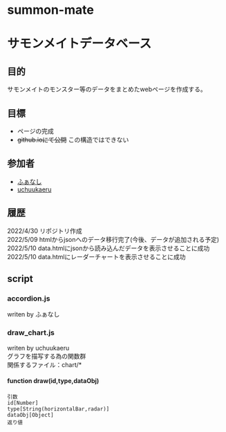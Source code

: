 # summon-mate
# サモンメイトデータベース

## 目的
サモンメイトのモンスター等のデータをまとめたwebページを作成する。

## 目標
* ページの完成
* ~~github.ioにて公開~~ この構造ではできない

## 参加者
* [ふぁなし](https://twitter.com/FanaticSeeker)
* [uchuukaeru](https://twitter.com/uchuukaeru)

## 履歴
2022/4/30 リポジトリ作成<br>
2022/5/09 htmlからjsonへのデータ移行完了(今後、データが追加される予定)<br>
2022/5/10 data.htmlにjsonから読み込んだデータを表示させることに成功<br>
2022/5/10 data.htmlにレーダーチャートを表示させることに成功<br>

## script
### accordion.js<br>
writen by ふぁなし<br>

### draw_chart.js<br>
writen by uchuukaeru<br>
グラフを描写する為の関数群<br>
関係するファイル：chart/*<br>
#### function draw(id,type,dataObj)
    引数
    id[Number]
    type[String(horizontalBar,radar)]
    dataObj[Object]
    返り値


